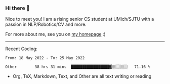 ### Hi there 👋

Nice to meet you! I am a rising senior CS student at UMich/SJTU with a passion in NLP/Robotics/CV and more. 

For more about me, see you on [my homepage](https://jiayipan.me) :)

---

Recent Coding:
<!--START_SECTION:waka-->

```text
From: 18 May 2022 - To: 25 May 2022

Other        38 hrs 31 mins  █████████████████▓░░░░░░░   71.16 %
```

<!--END_SECTION:waka-->
- Org, TeX, Markdown, Text, and Other are all text writing or reading
